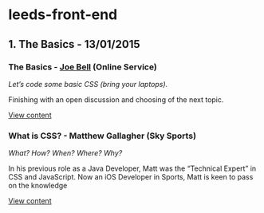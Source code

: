 # leeds-front-end

## 1. The Basics - 13/01/2015

### The Basics - [Joe Bell](https://github.com/joebell93) (Online Service)
_Let’s code some basic CSS (bring your laptops)._

Finishing with an open discussion and choosing of the next topic.

[View content](https://github.com/sky-uk/leeds-front-end/tree/master/1.%20The%20Basics/The%20Basics)

### What is CSS? - Matthew Gallagher (Sky Sports)
_What? How? When? Where? Why?_

In his previous role as a Java Developer, Matt was the “Technical Expert” in CSS and JavaScript.
Now an iOS Developer in Sports, Matt is keen to pass on the knowledge

[View content](https://github.com/sky-uk/leeds-front-end/tree/master/1.%20The%20Basics/What%20is%20CSS%3F)


